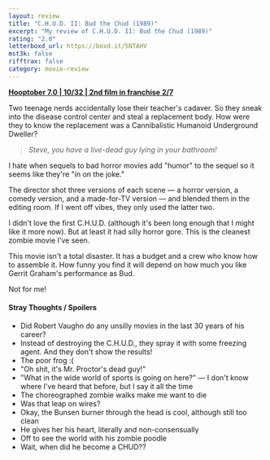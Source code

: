 ```yaml
---
layout: review
title: "C.H.U.D. II: Bud the Chud (1989)"
excerpt: "My review of C.H.U.D. II: Bud the Chud (1989)"
rating: "2.0"
letterboxd_url: https://boxd.it/5NTAHV
mst3k: false
rifftrax: false
category: movie-review
---
```


<b><a href="https://boxd.it/pOK5i/detail" title="Hooptober 7.0 | 10/32 | 2nd film in franchise 2/7">Hooptober 7.0 | 10/32 | 2nd film in franchise 2/7</a></b>

Two teenage nerds accidentally lose their teacher's cadaver. So they sneak into the disease control center and steal a replacement body. How were they to know the replacement was a Cannibalistic Humanoid Underground Dweller?

<blockquote><i>Steve, you have a live-dead guy lying in your bathroom!</i></blockquote>I hate when sequels to bad horror movies add "humor" to the sequel so it seems like they're "in on the joke."

The director shot three versions of each scene — a horror version, a comedy version, and a made-for-TV version — and blended them in the editing room. If I went off vibes, they only used the latter two.

I didn't love the first C.H.U.D. (although it's been long enough that I might like it more now). But at least it had silly horror gore. This is the cleanest zombie movie I've seen.

This movie isn't a total disaster. It has a budget and a crew who know how to assemble it. How funny you find it will depend on how much you like Gerrit Graham's performance as Bud.

Not for me!

#### Stray Thoughts / Spoilers

- Did Robert Vaughn do any unsilly movies in the last 30 years of his career?
- Instead of destroying the C.H.U.D., they spray it with some freezing agent. And they don't show the results!
- The poor frog :(
- "Oh shit, it's Mr. Proctor's dead guy!"
- "What in the wide world of sports is going on here?" — I don't know where I've heard that before, but I say it all the time
- The choreographed zombie walks make me want to die
- Was that leap on wires?
- Okay, the Bunsen burner through the head is cool, although still too clean
- He gives her his heart, literally and non-consensually
- Off to see the world with his zombie poodle
- Wait, when did he become a CHUD??
